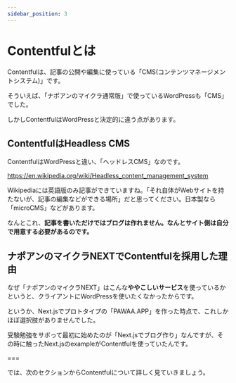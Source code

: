 ```yaml
---
sidebar_position: 3
---
```


# Contentfulとは

Contentfulは、記事の公開や編集に使っている「CMS(コンテンツマネージメントシステム)」です。

そういえば、「ナポアンのマイクラ通常版」で使っているWordPressも「CMS」でした。

しかしContentfulはWordPressと決定的に違う点があります。

## ContentfulはHeadless CMS

ContentfulはWordPressと違い、「ヘッドレスCMS」なのです。

https://en.wikipedia.org/wiki/Headless_content_management_system

Wikipediaには英語版のみ記事ができていますね。「それ自体がWebサイトを持たないが、記事の編集などができる場所」だと思ってください。日本製なら「microCMS」などがあります。

なんとこれ、**記事を書いただけではブログは作れません。**なんと**サイト側は自分で用意する必要があるのです。**

## ナポアンのマイクラNEXTでContentfulを採用した理由

なぜ「ナポアンのマイクラNEXT」はこんな**ややこしいサービス**を使っているかというと、クライアントにWordPressを使いたくなかったからです。

というか、Next.jsでプロトタイプの「PAWAA.APP」を作った時点で、これしかほぼ選択肢がありませんでした。

受験勉強をサボって最初に始めたのが「Next.jsでブログ作り」なんですが、その時に触ったNext.jsのexampleがContentfulを使っていたんです。

===

では、次のセクションからContentfulについて詳しく見ていきましょう。
